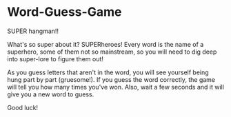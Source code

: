 # Word-Guess-Game

SUPER hangman!!

What's so super about it? SUPERheroes! Every word is the name of a superhero, some of them not so mainstream, so you will need
to dig deep into super-lore to figure them out!

As you guess letters that aren't in the word, you will see yourself being hung part by part (gruesome!). If you guess the word
correctly, the game will tell you how many times you've won. Also, wait a few seconds and it will give you a new word to guess.

Good luck!
